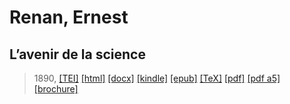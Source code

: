 # Renan, Ernest
## L’avenir de la science

> 1890,  <a title="Source XML/TEI" class="mime48 tei" href="https://hurlus.github.io/tei/renan1890_avenir-science.xml">[TEI]</a>  <a title="HTML une page" class="mime48 html" href="https://hurlus.github.io/renan1890_avenir-science/renan1890_avenir-science.html">[html]</a>  <a title="Bureautique (LibreOffice, MS.Word)" class="mime48 docx" href="https://hurlus.github.io/renan1890_avenir-science/renan1890_avenir-science.docx">[docx]</a>  <a title="Amazon.kindle" class="mime48 mobi" href="https://hurlus.github.io/renan1890_avenir-science/renan1890_avenir-science.mobi">[kindle]</a>  <a title="EPUB, pour liseuses et téléphones" class="mime48 epub" href="https://hurlus.github.io/renan1890_avenir-science/renan1890_avenir-science.epub">[epub]</a>  <a title="LaTeX" class="mime48 tex" href="https://hurlus.github.io/renan1890_avenir-science/renan1890_avenir-science.tex">[TeX]</a>  <a title="PDF à imprimer, A4 2 colonnes" class="mime48 pdf" href="https://hurlus.github.io/renan1890_avenir-science/renan1890_avenir-science.pdf">[pdf]</a>  <a title="PDF à lire, A5 une colonne" class="mime48 a5" href="https://hurlus.github.io/renan1890_avenir-science/renan1890_avenir-science_a5.pdf">[pdf a5]</a>  <a title="Brochure à agrafer, pdf imposé pour imprimante recto/verso" class="mime48 brochure" href="https://hurlus.github.io/renan1890_avenir-science/renan1890_avenir-science_brochure.pdf">[brochure]</a> 
